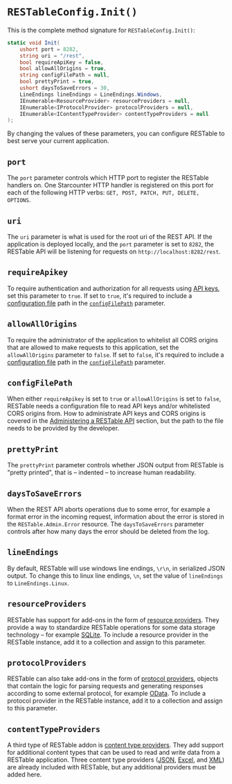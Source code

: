 # `RESTableConfig.Init()`

This is the complete method signature for `RESTableConfig.Init()`:

```csharp
static void Init(
    ushort port = 8282,
    string uri = "/rest",
    bool requireApiKey = false,
    bool allowAllOrigins = true,
    string configFilePath = null,
    bool prettyPrint = true,
    ushort daysToSaveErrors = 30,
    LineEndings lineEndings = LineEndings.Windows,
    IEnumerable<ResourceProvider> resourceProviders = null,
    IEnumerable<IProtocolProvider> protocolProviders = null,
    IEnumerable<IContentTypeProvider> contentTypeProviders = null
);
```

By changing the values of these parameters, you can configure RESTable to best serve your current application.

## `port`

The `port` parameter controls which HTTP port to register the RESTable handlers on. One Starcounter HTTP handler is registered on this port for each of the following HTTP verbs: `GET, POST, PATCH, PUT, DELETE, OPTIONS`.

## `uri`

The `uri` parameter is what is used for the root uri of the REST API. If the application is deployed locally, and the `port` parameter is set to `8282`, the RESTable API will be listening for requests on `http://localhost:8282/rest`.

## `requireApikey`

To require authentication and authorization for all requests using [API keys](../../Administering%20a%20RESTable%20API/API%20keys), set this parameter to `true`. If set to `true`, it's required to include a [configuration file](../../Administering%20a%20RESTable%20API/Configuration) path in the [`configFilePath`](#configfilepath) parameter.

## `allowAllOrigins`

To require the administrator of the application to whitelist all CORS origins that are allowed to make requests to this application, set the `allowAllOrigins` parameter to `false`. If set to `false`, it's required to include a [configuration file](../../Administering%20a%20RESTable%20API/Configuration) path in the [`configFilePath`](#configfilepath) parameter.

## `configFilePath`

When either `requireApikey` is set to `true` or `allowAllOrigins` is set to `false`, RESTable needs a configuration file to read API keys and/or whitelisted CORS origins from. How to administrate API keys and CORS origins is covered in the [Administering a RESTable API](../../Administering%20a%20RESTable%20API/Introduction) section, but the path to the file needs to be provided by the developer.

## `prettyPrint`

The `prettyPrint` parameter controls whether JSON output from RESTable is "pretty printed", that is – indented – to increase human readability.

## `daysToSaveErrors`

When the REST API aborts operations due to some error, for example a format error in the incoming request, information about the error is stored in the `RESTable.Admin.Error` resource. The `daysToSaveErrors` parameter controls after how many days the error should be deleted from the log.

## `lineEndings`

By default, RESTable will use windows line endings, `\r\n`, in serialized JSON output. To change this to linux line endings, `\n`, set the value of `lineEndings` to `LineEndings.Linux`.

## `resourceProviders`

RESTable has support for add-ons in the form of [resource providers](../entity%20resources/Resource%20providers). They provide a way to standardize RESTable operations for some data storage technology – for example [SQLite](https://github.com/Mopedo/RESTable.SQLite). To include a resource provider in the RESTable instance, add it to a collection and assign to this parameter.

## `protocolProviders`

RESTable can also take add-ons in the form of [protocol providers](../Protocol%20providers), objects that contain the logic for parsing requests and generating responses according to some external protocol, for example [OData](https://github.com/Mopedo/RESTable.OData). To include a protocol provider in the RESTable instance, add it to a collection and assign to this parameter.

## `contentTypeProviders`

A third type of RESTable addon is [content type providers](../Content%20type%20providers). They add support for additional content types that can be used to read and write data from a RESTable application. Three content type providers ([JSON](../Content%20type%20providers#RESTablecontenttypeprovidersjsoncontentprovider), [Excel](../Content%20type%20providers#RESTablecontenttypeprovidersexcelcontentprovider), and [XML](../Content%20type%20providers#RESTablecontenttypeprovidersxmlwriter)) are already included with RESTable, but any additional providers must be added here.
